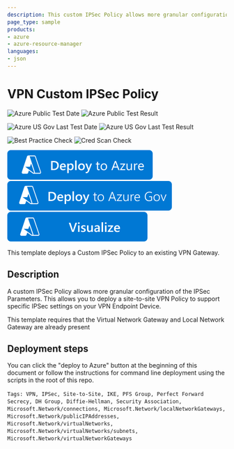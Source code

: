 ```yaml
---
description: This custom IPSec Policy allows more granular configuration of the IKE Parameters.  This allows you to deploy a site-to-site VPN Policy to support specific settings on your VPN Endpoit Device.
page_type: sample
products:
- azure
- azure-resource-manager
languages:
- json
---
```

# VPN Custom IPSec Policy

![Azure Public Test Date](https://azurequickstartsservice.blob.core.windows.net/badges/quickstarts/microsoft.network/vpn-custom-ipsec-policy/PublicLastTestDate.svg)
![Azure Public Test Result](https://azurequickstartsservice.blob.core.windows.net/badges/quickstarts/microsoft.network/vpn-custom-ipsec-policy/PublicDeployment.svg)

![Azure US Gov Last Test Date](https://azurequickstartsservice.blob.core.windows.net/badges/quickstarts/microsoft.network/vpn-custom-ipsec-policy/FairfaxLastTestDate.svg)
![Azure US Gov Last Test Result](https://azurequickstartsservice.blob.core.windows.net/badges/quickstarts/microsoft.network/vpn-custom-ipsec-policy/FairfaxDeployment.svg)

![Best Practice Check](https://azurequickstartsservice.blob.core.windows.net/badges/quickstarts/microsoft.network/vpn-custom-ipsec-policy/BestPracticeResult.svg)
![Cred Scan Check](https://azurequickstartsservice.blob.core.windows.net/badges/quickstarts/microsoft.network/vpn-custom-ipsec-policy/CredScanResult.svg)

[![Deploy To Azure](https://raw.githubusercontent.com/Azure/azure-quickstart-templates/master/1-CONTRIBUTION-GUIDE/images/deploytoazure.svg?sanitize=true)](https://portal.azure.com/#create/Microsoft.Template/uri/https%3A%2F%2Fraw.githubusercontent.com%2FAzure%2Fazure-quickstart-templates%2Fmaster%2Fquickstarts%2Fmicrosoft.network%2Fvpn-custom-ipsec-policy%2Fazuredeploy.json)
[![Deploy To Azure US Gov](https://raw.githubusercontent.com/Azure/azure-quickstart-templates/master/1-CONTRIBUTION-GUIDE/images/deploytoazuregov.svg?sanitize=true)](https://portal.azure.us/#create/Microsoft.Template/uri/https%3A%2F%2Fraw.githubusercontent.com%2FAzure%2Fazure-quickstart-templates%2Fmaster%2Fquickstarts%2Fmicrosoft.network%2Fvpn-custom-ipsec-policy%2Fazuredeploy.json)
[![Visualize](https://raw.githubusercontent.com/Azure/azure-quickstart-templates/master/1-CONTRIBUTION-GUIDE/images/visualizebutton.svg?sanitize=true)](http://armviz.io/#/?load=https%3A%2F%2Fraw.githubusercontent.com%2FAzure%2Fazure-quickstart-templates%2Fmaster%2Fquickstarts%2Fmicrosoft.network%2Fvpn-custom-ipsec-policy%2Fazuredeploy.json)

This template deploys a Custom IPSec Policy to an existing VPN Gateway.

## Description

A custom IPSec Policy allows more granular configuration of the IPSec Parameters.
This allows you to deploy a site-to-site VPN Policy to support specific IPSec settings on your VPN Endpoint Device.

This template requires that the Virtual Network Gateway and Local Network Gateway are already present

## Deployment steps

You can click the "deploy to Azure" button at the beginning of this document or follow the instructions for command line deployment using the scripts in the root of this repo.

`Tags: VPN, IPSec, Site-to-Site, IKE, PFS Group, Perfect Forward Secrecy, DH Group, Diffie-Hellman, Security Association, Microsoft.Network/connections, Microsoft.Network/localNetworkGateways, Microsoft.Network/publicIPAddresses, Microsoft.Network/virtualNetworks, Microsoft.Network/virtualNetworks/subnets, Microsoft.Network/virtualNetworkGateways`
